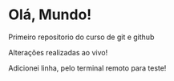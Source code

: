 # Olá, Mundo!
 Primeiro repositorio do curso de git e github

 Alterações realizadas ao vivo!

 Adicionei linha, pelo terminal remoto para teste!

